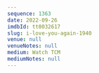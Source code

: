 ```yaml
---
sequence: 1363
date: 2022-09-26
imdbId: tt0032617
slug: i-love-you-again-1940
venue: null
venueNotes: null
medium: Watch TCM
mediumNotes: null
---
```

